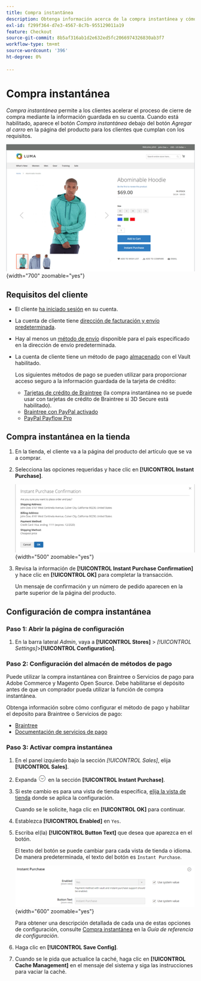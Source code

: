 ```yaml
---
title: Compra instantánea
description: Obtenga información acerca de la compra instantánea y cómo puede proporcionar un cierre de compra rápido para las cuentas de cliente registradas.
exl-id: f299f364-d7e3-4567-8c7b-955129011a19
feature: Checkout
source-git-commit: 8b5af316ab1d2e632ed5fc2066974326830ab3f7
workflow-type: tm+mt
source-wordcount: '396'
ht-degree: 0%

---
```


# Compra instantánea

_Compra instantánea_ permite a los clientes acelerar el proceso de cierre de compra mediante la información guardada en su cuenta. Cuando está habilitado, aparece el botón _Compra instantánea_ debajo del botón _Agregar al carro_ en la página del producto para los clientes que cumplan con los requisitos.

![Página de producto con la opción de compra instantánea ](./assets/storefront-checkout-instant-purchase.png){width="700" zoomable="yes"}

## Requisitos del cliente

- El cliente [ha iniciado sesión](../customers/customer-sign-in.md) en su cuenta.

- La cuenta de cliente tiene [dirección de facturación y envío predeterminada](../customers/account-dashboard-address-book.md).

- Hay al menos un [método de envío](delivery.md) disponible para el país especificado en la dirección de envío predeterminada.

- La cuenta de cliente tiene un método de pago [almacenado](../stores-purchase/stored-payment-methods.md) con el Vault habilitado.

  Los siguientes métodos de pago se pueden utilizar para proporcionar acceso seguro a la información guardada de la tarjeta de crédito:

   - [Tarjetas de crédito de Braintree](braintree.md) (la compra instantánea no se puede usar con tarjetas de crédito de Braintree si 3D Secure está habilitado).
   - [Braintree con PayPal activado](braintree.md)
   - [PayPal Payflow Pro](paypal-payflow-pro.md)

## Compra instantánea en la tienda

1. En la tienda, el cliente va a la página del producto del artículo que se va a comprar.

1. Selecciona las opciones requeridas y hace clic en **[!UICONTROL Instant Purchase]**.

   ![Cuadro de diálogo de confirmación para confirmar la compra instantánea](./assets/storefront-checkout-instant-purchase-confirmation.png){width="500" zoomable="yes"}

1. Revisa la información de **[!UICONTROL Instant Purchase Confirmation]** y hace clic en **[!UICONTROL OK]** para completar la transacción.

   Un mensaje de confirmación y un número de pedido aparecen en la parte superior de la página del producto.

## Configuración de compra instantánea

### Paso 1: Abrir la página de configuración

1. En la barra lateral _Admin_, vaya a **[!UICONTROL Stores]** > _[!UICONTROL Settings]_>**[!UICONTROL Configuration]**.

### Paso 2: Configuración del almacén de métodos de pago

Puede utilizar la compra instantánea con Braintree o Servicios de pago para Adobe Commerce y Magento Open Source. Debe habilitarse el depósito antes de que un comprador pueda utilizar la función de compra instantánea.

Obtenga información sobre cómo configurar el método de pago y habilitar el depósito para Braintree o Servicios de pago:

- [Braintree](braintree.md)
- [Documentación de servicios de pago](https://experienceleague.adobe.com/docs/commerce-merchant-services/payment-services/guide-overview.html)

### Paso 3: Activar compra instantánea

1. En el panel izquierdo bajo la sección _[!UICONTROL Sales]_, elija **[!UICONTROL Sales]**.

1. Expanda ![Selector de expansión](../assets/icon-display-expand.png) en la sección **[!UICONTROL Instant Purchase]**.

1. Si este cambio es para una vista de tienda específica, [elija la vista de tienda](../configuration-reference/scope-change.md#set-the-scope) donde se aplica la configuración.

   Cuando se le solicite, haga clic en **[!UICONTROL OK]** para continuar.

1. Establezca **[!UICONTROL Enabled]** en `Yes`.

1. Escriba el(la) **[!UICONTROL Button Text]** que desea que aparezca en el botón.

   El texto del botón se puede cambiar para cada vista de tienda o idioma. De manera predeterminada, el texto del botón es `Instant Purchase`.

   ![Configuración - opciones de compra instantánea](../configuration-reference/sales/assets/sales-instant-purchase.png){width="600" zoomable="yes"}

   Para obtener una descripción detallada de cada una de estas opciones de configuración, consulte [Compra instantánea](../configuration-reference/sales/sales.md#instant-purchase) en la _Guía de referencia de configuración_.

1. Haga clic en **[!UICONTROL Save Config]**.

1. Cuando se le pida que actualice la caché, haga clic en **[!UICONTROL Cache Management]** en el mensaje del sistema y siga las instrucciones para vaciar la caché.

